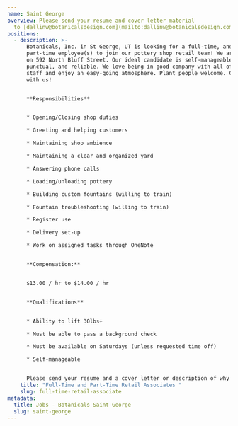 ```yaml
---
name: Saint George
overview: Please send your resume and cover letter material
  to [dallinw@botanicalsdesign.com](mailto:dallinw@botanicalsdesign.com)
positions:
  - description: >-
      Botanicals, Inc. in St George, UT is looking for a full-time, and
      part-time employee(s) to join our pottery shop retail team! We are located
      on 592 North Bluff Street. Our ideal candidate is self-manageable,
      punctual, and reliable. We love being in good company with all of our
      staff and enjoy an easy-going atmosphere. Plant people welcome. Come grow
      with us!


      **Responsibilities**


      * Opening/Closing shop duties

      * Greeting and helping customers

      * Maintaining shop ambience

      * Maintaining a clear and organized yard

      * Answering phone calls

      * Loading/unloading pottery

      * Building custom fountains (willing to train)

      * Fountain troubleshooting (willing to train)

      * Register use

      * Delivery set-up

      * Work on assigned tasks through OneNote


      **Compensation:** 


      $13.00 / hr to $14.00 / hr


      **Qualifications**


      * Ability to lift 30lbs+

      * Must be able to pass a background check

      * Must be available on Saturdays (unless requested time off)

      * Self-manageable


      Please send your resume and a cover letter or description of why you are interested in this position to [dallinw@botanicalsdesign.com](mailto:dallinw@botanicalsdesign.com)
    title: "Full-Time and Part-Time Retail Associates "
    slug: full-time-retail-associate
metadata:
  title: Jobs - Botanicals Saint George
  slug: saint-george
---
```

